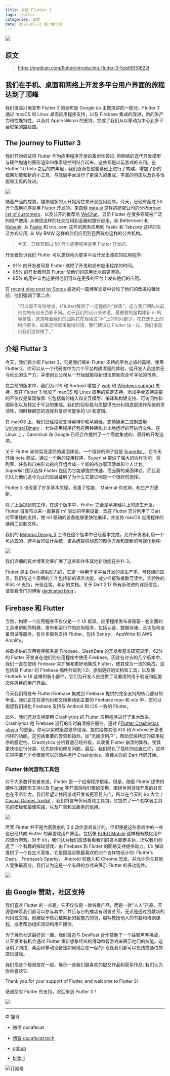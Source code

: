 ```yaml
---
title: 介绍 Flutter 3
tags: flutter
categories: 译文
date: 2022-05-12 00:00:00
---
```


![](https://ducafecat.oss-cn-beijing.aliyuncs.com/podcast/91d2f6296411c8c8e6be032cd0c894d94d6b6ddd5f7c573fa45e1bea4c2d2d79.com/max/1400/0*ZQ9Xa7CINFVMA95w)

## 原文

> https://medium.com/flutter/introducing-flutter-3-5eb69151622f

## 我们在手机、桌面和网络上开发多平台用户界面的旅程达到了顶峰

我们很高兴地宣布 Flutter 3 的发布是 Google i/o 主题演讲的一部分。Flutter 3 通过 macOS 和 Linux 桌面应用程序支持，以及 Firebase 集成的改进，新的生产力和性能特性，以及对 Apple Silicon 的支持，完成了我们从以移动为中心到多平台框架的路线图。

## The journey to Flutter 3

我们开始尝试将 Flutter 作为应用程序开发的革命性尝试: 将网络的迭代开发模型与硬件加速的图形渲染和像素级控制结合起来，这些都是以前游戏的专利。在 Flutter 1.0 beta 之后的四年里，我们逐渐在这些基础上进行了构建，增加了新的框架功能和新的小工具，与底层平台进行了更深入的集成，丰富的包库以及许多性能和工具的改进。

![](https://ducafecat.oss-cn-beijing.aliyuncs.com/podcast/c7e1ee691afbea408ae023f3d3ecd1a4f4e68a59e2933151f592ec0eb279838b.com/max/1400/0*pL2z2iYzWPrMu5hw)

随着产品的成熟，越来越多的人开始用它来开发应用程序。今天，已经有超过 50 万个应用程序是用 Flutter 开发的。来自像 [data.ai](https://www.data.ai/en/) 这样的研究公司的分析[broad list of customers](https://flutter.dev/showcase)，以及公开的推荐信 [WeChat](https://play.google.com/store/apps/details?id=com.tencent.mm&hl=en_US&gl=US)，显示 Flutter 在很多领域被广泛的用户使用: 从微信这样的社交应用到金融和银行应用，如 Betterment 和 [Nubank](https://play.google.com/store/apps/details?id=com.nu.production&hl=en_US&gl=US); 从 [Fastic](https://fastic.com/) 和 trip. com 这样的商务应用到 Fastic 和 Tabcorp 这样的生活方式应用; 从 My BMW 这样的伴侣应用到巴西政府这样的公共机构。

> 今天，已经有超过 50 万个应用程序是用 Flutter 开发的。

开发者告诉我们 Flutter 可以更快地为更多平台开发出漂亮的应用程序:

- 91\% 的开发者同意 Flutter 缩短了开发和发布应用程序的时间。
- 85\% 的开发者同意 Flutter 使他们的应用比以前更漂亮。
- 85\% 的用户认为这使得他们可以在更多的平台上发布他们的应用。

在 [recent blog post by Sonos](https://tech-blog.sonos.com/posts/renovating-setup-with-flutter/) 最近的一篇博客文章中讨论了他们的改进设置体验，他们强调了第二点:

> “可以毫不夸张地说，\(Flutter\)解锁了一定程度的“优质”，这与我们团队以前交付的任何东西都不同。对于我们的设计师来说，最重要的是构建新 ui 的容易性，这意味着我们的团队花在规格说“不”上的时间更少，花在迭代上的时间更多。如果这听起来值得的话，我们建议让 Flutter 试一试，我们很高兴我们这样做了。”

## 介绍 Flutter 3

今天，我们将介绍 Flutter 3，它是我们填补 Flutter 支持的平台之旅的高潮。使用 Flutter 3，你可以从一个代码库中为六个平台构建漂亮的体验，给开发人员提供无与伦比的生产力，并使创业公司从一开始就能将新想法带到完全可寻址的市场。

在之前的版本中，我们为 iOS 和 Android 增加了 [web](/flutter/flutter-web-support-hits-the-stable-milestone-d6b84e83b425) 和 [Windows support](/flutter/announcing-flutter-for-windows-6979d0d01fed) 支持，现在 Flutter 3 增加了 macOS 和 Linux 应用的稳定支持。添加平台支持需要的不仅仅是呈现像素: 它包括新的输入和交互模型、编译和构建支持、可访问性和国际化以及特定于平台的集成。我们的目标是为您提供充分利用底层操作系统的灵活性，同时根据您的选择共享尽可能多的 UI 和逻辑。

在 macOS 上，我们已经投资支持英特尔和苹果硅，支持通用二进制应用 [Universal Binary](https://developer.apple.com/documentation/apple-silicon/building-a-universal-macos-binary) ，允许应用程序打包在两种架构上本地运行的可执行文件。在 Linux 上，Canonical 和 Google 已经合作提供了一个高度集成的、最好的开发选项。

关于 Flutter 如何实现漂亮的桌面体验，一个很好的例子就是 [Superlist](https://superlist.com/),，它今天开始 beta 测试。通过一个新的应用程序，Superlist 提供了强大的协作功能，将列表、任务和自由形式的内容组合成一个新的待办事项清单和个人计划。Superlist 团队选择 Flutter 是因为它能够提供快速、高品牌的桌面体验，而且我们认为他们迄今为止的进展证明了为什么它被证明是一个很好的选择。

Flutter 3 也改善了许多基本原理，改善了性能， Material 你支持，和生产力更新。

除了上面提到的工作，在这个版本中，Flutter 完全是苹果硅片上的原生开发。Flutter 自发布以来一直兼容 m1 驱动的苹果设备，现在 Flutter 充分利用了 Dart 对苹果硅的支持，使 m1 驱动的设备能够更快地编译，并支持 macOS 应用程序的通用二进制文件。

我们的 [Material Design 3](https://m3.material.io/) 工作在这个版本中已经基本完成，允许开发者利用一个可适应的、跨平台的设计系统，该系统提供动态的颜色方案和更新的可视化组件:

![](https://ducafecat.oss-cn-beijing.aliyuncs.com/podcast/10796f15c6eda1bb3755f7699442ebb986fa2f9bfe7c7dc0fd34f1c6ad95a6f7.com/max/1400/0*LM_w2DE9aM-_9J0Z)

我们详细的技术博客文章扩展了这些和许多其他新功能在扑扑 3。

Flutter 是由 Dart 提供动力的，它是一种用于多平台开发的高生产率、可移植的语言。我们在这个周期的工作包括新的语言功能，减少样板和援助可读性，实验性的 RISC-V 支持，升级连接，和新的文档。关于 Dart 2.17 所有新改进的详细信息，请查看专门的博客 [dedicated blog](https://medium.com/dartlang) 。

## Firebase 和 Flutter

当然，构建一个应用程序不仅仅是一个 UI 框架。应用程序发布者需要一套全面的工具来帮助你构建、发布和运行你的应用程序，包括认证、数据存储、云功能和设备测试等服务。有许多服务支持 Flutter，包括 Sentry、 AppWrite 和 AWS Amplify。

谷歌提供的应用程序服务是 Firebase，SlashData 的开发者基准研究显示，62\% 的 Flutter 开发者在他们的应用程序中使用 Firebase。因此在过去的几个版本中，我们一直在使用 Firebase 来扩展和更好地集成 Flutter，使其成为一流的集成。这包括将 Flutter 的 Firebase 插件升级到 1.0，添加更好的文档和工具，以及像 FlutterFire UI 这样的新小部件，它们为开发人员提供了可重用的用于验证和配置文件屏幕的用户界面。

今天我们将宣布 Flutter/Firebase 集成到 Firebase 提供的完全支持的核心部分的毕业。我们正在将源代码和文档移动到主要的 Firebase repo 和 site 中，您可以指望我们进化 Firebase 支持与 Android 和 iOS 一致的 Flutter。

此外，我们还对支持使用 Crashlytics 的 Flutter 应用程序进行了重大改进，Crashlytics 是 Firebase 流行的实时崩溃报告服务。通过 F[Flutter Crashlytics plugin](https://firebase.google.com/docs/crashlytics) 的更新，你可以实时跟踪致命错误，提供给你其他 iOS 和 Android 开发者同样的功能。这包括重要的警告和指标，如“无崩溃用户”，帮助您保持您的应用程序的稳定性。Crashlytics 分析管道已经升级，以改善 Flutter 崩溃的集群，使其更快地进行分类、优先排序和修复问题。最后，我们简化了插件的设置过程，这样它只需要几个步骤就可以启动并运行 Crashlytics，直接从你的 Dart 代码开始。

### Flutter 休闲游戏工具包

对于大多数开发者来说，Flutter 是一个应用程序框架。但是，随着 Flutter 提供的硬件加速图形支持以及 [Flame](https://flame-engine.org/) 等开源游戏引擎的使用，围绕休闲游戏开发的社区也在不断壮大。我们希望让休闲游戏开发者更容易入门，所以在今天的 i/o 大会上 [Casual Games Toolkit](https://flutter.dev/games) ，我们将宣布休闲游戏工具包，它提供了一个初学者工具包的模板和最佳实践，以及广告和云服务的信用。

![](https://ducafecat.oss-cn-beijing.aliyuncs.com/podcast/eacba1086ac57a12a451b5a038c2c3b50565a2380a29adff3183a292b04e52ea.com/max/1400/0*wK4YI3N-Hh2vtDQ2)

尽管 Flutter 并不是为高强度的 3 d 动作游戏设计的，但即使是这些游戏中的一些也已经转向 Flutter 的非游戏用户界面，包括像 [PUBG Mobile](https://play.google.com/store/apps/details?id=com.tencent.ig) 这样拥有数亿用户的流行游戏。对于 i/o，我们认为我们应该看看我们的技术能走多远，所以我们创造了一个有趣的弹球游戏，由 Firebase 和 Flutter 的网络支持提供动力。I/o 弹球提供了一个自定义表格，它是围绕谷歌最喜欢的四个吉祥物设计的: Flutter’s Dash、 Firebase’s Sparky、 Android 机器人和 Chrome 恐龙，并允许你与其他人竞争最高分。我们认为这是一个有趣的方式来展示 Flutter 的多功能性。

![](https://ducafecat.oss-cn-beijing.aliyuncs.com/podcast/d441ff7dca1589457be1f9f5f9c7d7b6202f67a72d45a12bf8bbda098f414a23.com/max/1400/0*87xQ1AYdEF2YrmQ1)

## 由 Google 赞助，社区支持

我们喜欢 Flutter 的一点是，它不仅仅是一款谷歌产品，而是一款“人人”产品。开源意味着我们都可以参与其中，并且与它的成功有利害关系，无论是通过贡献新的代码或文档，创建赋予核心框架新的超能力的包，编写教授他人的书籍和培训课程，或者帮助组织活动和用户团体。

为了展示社区最好的一面，我们最近与 DevPost 合作赞助了一个益智黑客挑战，让开发者有机会通过 Flutter 重新想象经典的滑动益智游戏来展示他们的技能。这证明了网络、桌面和移动设备是如何结合在一起的: 现在我们都可以在线或通过商店玩游戏。

我们把这个视频放在一起，展示一些我们最喜欢的提交作品和获奖作品; 我们认为你会喜欢它:

Thank you for your support of Flutter, and welcome to Flutter 3\!

感谢您对 Flutter 的支持，欢迎来到 Flutter 3！

![](https://ducafecat.oss-cn-beijing.aliyuncs.com/podcast/c16497394dc78c1b4955492a22c7c781d18e3413ae9c95d50b3c2385f67d3383.png)

---

© 猫哥

- 微信 ducafecat

- [博客 ducafecat.tech](https://ducafecat.tech/)

- [github](https://github.com/ducafecat)

- [bilibili](https://space.bilibili.com/404904528)

![订阅号](https://ducafecat.tech/img/banner-gzh.png)
